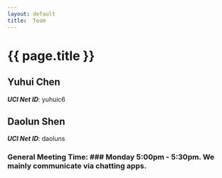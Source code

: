 ```yaml
---
layout: default
title:  Team
---
```


# {{ page.title }}


## Yuhui Chen
***UCI Net ID***: yuhuic6

## Daolun Shen
***UCI Net ID***: daoluns

### General Meeting Time: ### Monday 5:00pm - 5:30pm. We mainly communicate via chatting apps.
